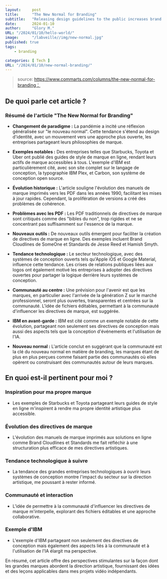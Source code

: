 ```yaml
---
layout:     post 
title:      "The New Normal for Branding"
subtitle:   "Releasing design guidelines to the public increases brand awareness, Garrick Webster reports."
date:       2024-01-10
author:     "Glory M."
URL: "/2024/01/10/hello-world/"
image:      "/labveille//img/new-normal.jpg"
published: true 
tags:
    - branding

categories: [ Tech ]
URL: "/2024/01/10/new-normal-branding/"
---
```


> source: https://www.commarts.com/columns/the-new-normal-for-branding：
<!--more-->
## De quoi parle cet article ? 
### Résumé de l'article "The New Normal for Branding"

- **Changement de paradigme :** La pandémie a incité une réflexion généralisée sur "le nouveau normal". Cette tendance s'étend au design d'identité, avec un mouvement vers une approche plus ouverte, les entreprises partageant leurs philosophies de marque.

- **Exemples notables :** Des entreprises telles que Starbucks, Toyota et Uber ont publié des guides de style de marque en ligne, rendant leurs actifs de marque accessibles à tous. L'exemple d'IBM est particulièrement cité, avec son site complet sur le langage de conception, la typographie IBM Plex, et Carbon, son système de conception open source.

- **Évolution historique :** L'article souligne l'évolution des manuels de marque imprimés vers les PDF dans les années 1990, facilitant les mises à jour rapides. Cependant, la prolifération de versions a créé des problèmes de cohérence.

- **Problèmes avec les PDF :** Les PDF traditionnels de directives de marque sont critiqués comme des "bibles du non", trop rigides et ne se concentrant pas suffisamment sur l'essence de la marque.

- **Nouveaux outils :** De nouveaux outils émergent pour faciliter la création de directives de marque en ligne. Des exemples incluent Brand Cloudlines de SomeOne et Standards de Jesse Reed et Hamish Smyth.

- **Tendance technologique :** Le secteur technologique, avec des systèmes de conception ouverts tels qu'Apple iOS et Google Material, influence cette tendance. Les crises de relations publiques liées aux logos ont également motivé les entreprises à adopter des directives ouvertes pour partager la logique derrière leurs systèmes de conception.

- **Communauté au centre :** Une prévision pour l'avenir est que les marques, en particulier avec l'arrivée de la génération Z sur le marché professionnel, seront plus ouvertes, transparentes et centrées sur la communauté. L'idée de fichiers éditables, permettant à la communauté d'influencer les directives de marque, est suggérée.

- **IBM en avant-garde :** IBM est cité comme un exemple notable de cette évolution, partageant non seulement ses directives de conception mais aussi des aspects tels que la conception d'événements et l'utilisation de l'IA.

- **Nouveau normal :** L'article conclut en suggérant que la communauté est la clé du nouveau normal en matière de branding, les marques étant de plus en plus perçues comme faisant partie des communautés où elles opèrent ou construisant des communautés autour de leurs marques.


## En quoi est-il pertinent pour moi ? 

### Inspiration pour ma propre marque
- Les exemples de Starbucks et Toyota partageant leurs guides de style en ligne m'inspirent à rendre ma propre identité artistique plus accessible.

### Évolution des directives de marque
- L'évolution des manuels de marque imprimés aux solutions en ligne comme Brand Cloudlines et Standards me fait réfléchir à une structuration plus efficace de mes directives artistiques.

### Tendance technologique à suivre
- La tendance des grandes entreprises technologiques à ouvrir leurs systèmes de conception montre l'impact du secteur sur la direction artistique, me poussant à rester informé.

### Communauté et interaction
- L'idée de permettre à la communauté d'influencer les directives de marque m'interpelle, explorant des fichiers éditables et une approche collaborative.

### Exemple d'IBM
- L'exemple d'IBM partageant non seulement des directives de conception mais également des aspects liés à la communauté et à l'utilisation de l'IA élargit ma perspective.

En résumé, cet article offre des perspectives stimulantes sur la façon dont les grandes marques abordent la direction artistique, fournissant des idées et des leçons applicables dans mes projets vidéo indépendants.

    
